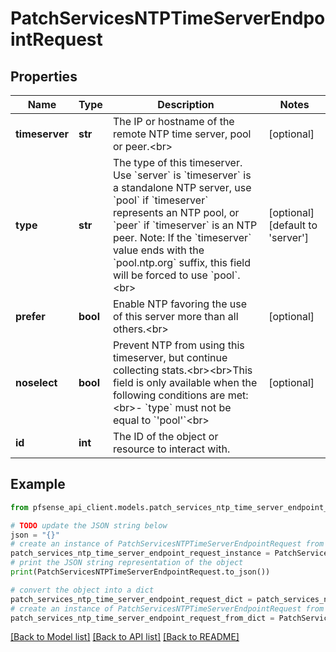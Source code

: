 # PatchServicesNTPTimeServerEndpointRequest


## Properties

Name | Type | Description | Notes
------------ | ------------- | ------------- | -------------
**timeserver** | **str** | The IP or hostname of the remote NTP time server, pool or peer.&lt;br&gt; | [optional] 
**type** | **str** | The type of this timeserver. Use &#x60;server&#x60; is &#x60;timeserver&#x60; is a standalone NTP server, use &#x60;pool&#x60; if &#x60;timeserver&#x60; represents an NTP pool, or &#x60;peer&#x60; if &#x60;timeserver&#x60; is an NTP peer. Note: If the &#x60;timeserver&#x60; value ends with the &#x60;pool.ntp.org&#x60; suffix, this field will be forced to use &#x60;pool&#x60;.&lt;br&gt; | [optional] [default to 'server']
**prefer** | **bool** | Enable NTP favoring the use of this server more than all others.&lt;br&gt; | [optional] 
**noselect** | **bool** | Prevent NTP from using this timeserver, but continue collecting stats.&lt;br&gt;&lt;br&gt;This field is only available when the following conditions are met:&lt;br&gt;- &#x60;type&#x60; must not be equal to &#x60;&#39;pool&#39;&#x60;&lt;br&gt; | [optional] 
**id** | **int** | The ID of the object or resource to interact with. | 

## Example

```python
from pfsense_api_client.models.patch_services_ntp_time_server_endpoint_request import PatchServicesNTPTimeServerEndpointRequest

# TODO update the JSON string below
json = "{}"
# create an instance of PatchServicesNTPTimeServerEndpointRequest from a JSON string
patch_services_ntp_time_server_endpoint_request_instance = PatchServicesNTPTimeServerEndpointRequest.from_json(json)
# print the JSON string representation of the object
print(PatchServicesNTPTimeServerEndpointRequest.to_json())

# convert the object into a dict
patch_services_ntp_time_server_endpoint_request_dict = patch_services_ntp_time_server_endpoint_request_instance.to_dict()
# create an instance of PatchServicesNTPTimeServerEndpointRequest from a dict
patch_services_ntp_time_server_endpoint_request_from_dict = PatchServicesNTPTimeServerEndpointRequest.from_dict(patch_services_ntp_time_server_endpoint_request_dict)
```
[[Back to Model list]](../README.md#documentation-for-models) [[Back to API list]](../README.md#documentation-for-api-endpoints) [[Back to README]](../README.md)


